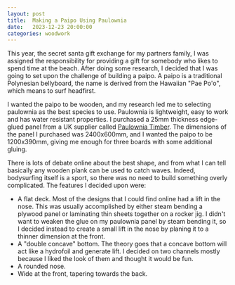 ```yaml
---
layout: post
title:  Making a Paipo Using Paulownia
date:   2023-12-23 20:00:00
categories: woodwork
---
```


This year, the secret santa gift exchange for my partners family, I was assigned the responsibility for providing a gift for somebody who likes to spend time at the beach. After doing some research, I decided that I was going to set upon the challenge of building a paipo. A paipo is a traditional Polynesian bellyboard, the name is derived from the Hawaiian "Pae Po'o", which means to surf headfirst.

I wanted the paipo to be wooden, and my research led me to selecting paulownia as the best species to use. Paulownia is lightweight, easy to work and has water resistant properties. I purchased a 25mm thickness edge-glued panel from a UK supplier called [Paulownia Timber](https://www.paulowniatimber.co.uk/paulownia-edge-glued-panels). The dimensions of the panel I purchased was 2400x600mm, and I wanted the paipo to be 1200x390mm, giving me enough for three boards with some additional gluing.

There is lots of debate online about the best shape, and from what I can tell basically any wooden plank can be used to catch waves. Indeed, bodysurfing itself is a sport, so there was no need to build something overly complicated. The features I decided upon were:

- A flat deck. Most of the designs that I could find online had a lift in the nose. This was usually accomplished by either steam bending a plywood panel or laminating thin sheets together on a rocker jig. I didn't want to weaken the glue on my paulownia panel by steam bending it, so I decided instead to create a small lift in the nose by planing it to a thinner dimension at the front.
- A "double concave" bottom. The theory goes that a concave bottom will act like a hydrofoil and generate lift. I decided on two channels mostly because I liked the look of them and thought it would be fun.
- A rounded nose.
- Wide at the front, tapering towards the back.
